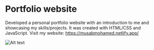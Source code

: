 # Portfolio website
Developed a personal portfolio website with an introduction to me and showcasing my skills/projects. It was created with HTML/CSS and JavaScript. Visit my website: https://musabmohamed.netlify.app/

![Alt text](https://github.com/musabm24/Portfolio/blob/bd9748826f2d16b0b7fb14aa403588a76be829ee/img3.PNG)


